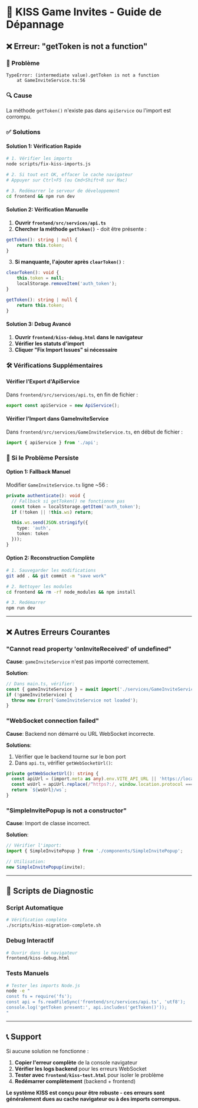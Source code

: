 # 🔧 KISS Game Invites - Guide de Dépannage

## ❌ Erreur: "getToken is not a function"

### 🎯 Problème
```
TypeError: (intermediate value).getToken is not a function
    at GameInviteService.ts:56
```

### 🔍 Cause
La méthode `getToken()` n'existe pas dans `apiService` ou l'import est corrompu.

### ✅ Solutions

#### Solution 1: Vérification Rapide
```bash
# 1. Vérifier les imports
node scripts/fix-kiss-imports.js

# 2. Si tout est OK, effacer le cache navigateur
# Appuyer sur Ctrl+F5 (ou Cmd+Shift+R sur Mac)

# 3. Redémarrer le serveur de développement
cd frontend && npm run dev
```

#### Solution 2: Vérification Manuelle

1. **Ouvrir `frontend/src/services/api.ts`**
2. **Chercher la méthode `getToken()`** - doit être présente :
```typescript
getToken(): string | null {
    return this.token;
}
```

3. **Si manquante, l'ajouter après `clearToken()`** :
```typescript
clearToken(): void {
    this.token = null;
    localStorage.removeItem('auth_token');
}

getToken(): string | null {
    return this.token;
}
```

#### Solution 3: Debug Avancé

1. **Ouvrir `frontend/kiss-debug.html` dans le navigateur**
2. **Vérifier les statuts d'import**
3. **Cliquer "Fix Import Issues" si nécessaire**

### 🛠️ Vérifications Supplémentaires

#### Vérifier l'Export d'ApiService
Dans `frontend/src/services/api.ts`, en fin de fichier :
```typescript
export const apiService = new ApiService();
```

#### Vérifier l'Import dans GameInviteService
Dans `frontend/src/services/GameInviteService.ts`, en début de fichier :
```typescript
import { apiService } from './api';
```

### 🚨 Si le Problème Persiste

#### Option 1: Fallback Manuel
Modifier `GameInviteService.ts` ligne ~56 :
```typescript
private authenticate(): void {
  // Fallback si getToken() ne fonctionne pas
  const token = localStorage.getItem('auth_token');
  if (!token || !this.ws) return;

  this.ws.send(JSON.stringify({
    type: 'auth',
    token: token
  }));
}
```

#### Option 2: Reconstruction Complète
```bash
# 1. Sauvegarder les modifications
git add . && git commit -m "save work"

# 2. Nettoyer les modules
cd frontend && rm -rf node_modules && npm install

# 3. Redémarrer
npm run dev
```

---

## ❌ Autres Erreurs Courantes

### "Cannot read property 'onInviteReceived' of undefined"

**Cause**: `gameInviteService` n'est pas importé correctement.

**Solution**:
```typescript
// Dans main.ts, vérifier:
const { gameInviteService } = await import('./services/GameInviteService');
if (!gameInviteService) {
  throw new Error('GameInviteService not loaded');
}
```

### "WebSocket connection failed"

**Cause**: Backend non démarré ou URL WebSocket incorrecte.

**Solutions**:
1. Vérifier que le backend tourne sur le bon port
2. Dans `api.ts`, vérifier `getWebSocketUrl()`:
```typescript
private getWebSocketUrl(): string {
  const apiUrl = (import.meta as any).env.VITE_API_URL || 'https://localhost:8000';
  const wsUrl = apiUrl.replace(/^https?:/, window.location.protocol === 'https:' ? 'wss:' : 'ws:');
  return `${wsUrl}/ws`;
}
```

### "SimpleInvitePopup is not a constructor"

**Cause**: Import de classe incorrect.

**Solution**:
```typescript
// Vérifier l'import:
import { SimpleInvitePopup } from './components/SimpleInvitePopup';

// Utilisation:
new SimpleInvitePopup(invite);
```

---

## 🔧 Scripts de Diagnostic

### Script Automatique
```bash
# Vérification complète
./scripts/kiss-migration-complete.sh
```

### Debug Interactif
```bash
# Ouvrir dans le navigateur
frontend/kiss-debug.html
```

### Tests Manuels
```bash
# Tester les imports Node.js
node -e "
const fs = require('fs');
const api = fs.readFileSync('frontend/src/services/api.ts', 'utf8');
console.log('getToken present:', api.includes('getToken()'));
"
```

---

## 📞 Support

Si aucune solution ne fonctionne :

1. **Copier l'erreur complète** de la console navigateur
2. **Vérifier les logs backend** pour les erreurs WebSocket
3. **Tester avec `frontend/kiss-test.html`** pour isoler le problème
4. **Redémarrer complètement** (backend + frontend)

**Le système KISS est conçu pour être robuste - ces erreurs sont généralement dues au cache navigateur ou à des imports corrompus.**
